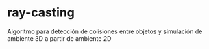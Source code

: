 # ray-casting
Algoritmo para detección de colisiones entre objetos y simulación de ambiente 3D a partir de ambiente 2D
